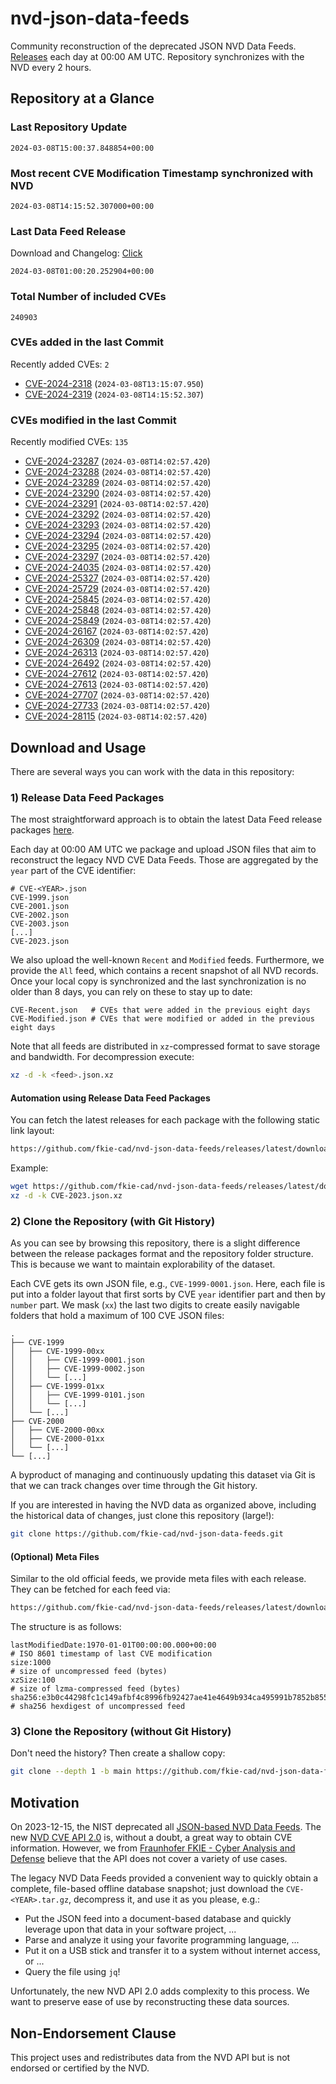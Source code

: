# nvd-json-data-feeds

Community reconstruction of the deprecated JSON NVD Data Feeds. 
[Releases](https://github.com/fkie-cad/nvd-json-data-feeds/releases/latest) each day at 00:00 AM UTC.
Repository synchronizes with the NVD every 2 hours.

## Repository at a Glance

### Last Repository Update

```plain
2024-03-08T15:00:37.848854+00:00
```

### Most recent CVE Modification Timestamp synchronized with NVD

```plain
2024-03-08T14:15:52.307000+00:00
```

### Last Data Feed Release

Download and Changelog: [Click](https://github.com/fkie-cad/nvd-json-data-feeds/releases/latest)

```plain
2024-03-08T01:00:20.252904+00:00
```

### Total Number of included CVEs

```plain
240903
```

### CVEs added in the last Commit

Recently added CVEs: `2`

* [CVE-2024-2318](CVE-2024/CVE-2024-23xx/CVE-2024-2318.json) (`2024-03-08T13:15:07.950`)
* [CVE-2024-2319](CVE-2024/CVE-2024-23xx/CVE-2024-2319.json) (`2024-03-08T14:15:52.307`)


### CVEs modified in the last Commit

Recently modified CVEs: `135`

* [CVE-2024-23287](CVE-2024/CVE-2024-232xx/CVE-2024-23287.json) (`2024-03-08T14:02:57.420`)
* [CVE-2024-23288](CVE-2024/CVE-2024-232xx/CVE-2024-23288.json) (`2024-03-08T14:02:57.420`)
* [CVE-2024-23289](CVE-2024/CVE-2024-232xx/CVE-2024-23289.json) (`2024-03-08T14:02:57.420`)
* [CVE-2024-23290](CVE-2024/CVE-2024-232xx/CVE-2024-23290.json) (`2024-03-08T14:02:57.420`)
* [CVE-2024-23291](CVE-2024/CVE-2024-232xx/CVE-2024-23291.json) (`2024-03-08T14:02:57.420`)
* [CVE-2024-23292](CVE-2024/CVE-2024-232xx/CVE-2024-23292.json) (`2024-03-08T14:02:57.420`)
* [CVE-2024-23293](CVE-2024/CVE-2024-232xx/CVE-2024-23293.json) (`2024-03-08T14:02:57.420`)
* [CVE-2024-23294](CVE-2024/CVE-2024-232xx/CVE-2024-23294.json) (`2024-03-08T14:02:57.420`)
* [CVE-2024-23295](CVE-2024/CVE-2024-232xx/CVE-2024-23295.json) (`2024-03-08T14:02:57.420`)
* [CVE-2024-23297](CVE-2024/CVE-2024-232xx/CVE-2024-23297.json) (`2024-03-08T14:02:57.420`)
* [CVE-2024-24035](CVE-2024/CVE-2024-240xx/CVE-2024-24035.json) (`2024-03-08T14:02:57.420`)
* [CVE-2024-25327](CVE-2024/CVE-2024-253xx/CVE-2024-25327.json) (`2024-03-08T14:02:57.420`)
* [CVE-2024-25729](CVE-2024/CVE-2024-257xx/CVE-2024-25729.json) (`2024-03-08T14:02:57.420`)
* [CVE-2024-25845](CVE-2024/CVE-2024-258xx/CVE-2024-25845.json) (`2024-03-08T14:02:57.420`)
* [CVE-2024-25848](CVE-2024/CVE-2024-258xx/CVE-2024-25848.json) (`2024-03-08T14:02:57.420`)
* [CVE-2024-25849](CVE-2024/CVE-2024-258xx/CVE-2024-25849.json) (`2024-03-08T14:02:57.420`)
* [CVE-2024-26167](CVE-2024/CVE-2024-261xx/CVE-2024-26167.json) (`2024-03-08T14:02:57.420`)
* [CVE-2024-26309](CVE-2024/CVE-2024-263xx/CVE-2024-26309.json) (`2024-03-08T14:02:57.420`)
* [CVE-2024-26313](CVE-2024/CVE-2024-263xx/CVE-2024-26313.json) (`2024-03-08T14:02:57.420`)
* [CVE-2024-26492](CVE-2024/CVE-2024-264xx/CVE-2024-26492.json) (`2024-03-08T14:02:57.420`)
* [CVE-2024-27612](CVE-2024/CVE-2024-276xx/CVE-2024-27612.json) (`2024-03-08T14:02:57.420`)
* [CVE-2024-27613](CVE-2024/CVE-2024-276xx/CVE-2024-27613.json) (`2024-03-08T14:02:57.420`)
* [CVE-2024-27707](CVE-2024/CVE-2024-277xx/CVE-2024-27707.json) (`2024-03-08T14:02:57.420`)
* [CVE-2024-27733](CVE-2024/CVE-2024-277xx/CVE-2024-27733.json) (`2024-03-08T14:02:57.420`)
* [CVE-2024-28115](CVE-2024/CVE-2024-281xx/CVE-2024-28115.json) (`2024-03-08T14:02:57.420`)


## Download and Usage

There are several ways you can work with the data in this repository:

### 1) Release Data Feed Packages

The most straightforward approach is to obtain the latest Data Feed release packages [here](https://github.com/fkie-cad/nvd-json-data-feeds/releases/latest).

Each day at 00:00 AM UTC we package and upload JSON files that aim to reconstruct the legacy NVD CVE Data Feeds.
Those are aggregated by the `year` part of the CVE identifier:

```
# CVE-<YEAR>.json
CVE-1999.json
CVE-2001.json
CVE-2002.json
CVE-2003.json
[...]
CVE-2023.json
```

We also upload the well-known `Recent` and `Modified` feeds.
Furthermore, we provide the `All` feed, which contains a recent snapshot of all NVD records.
Once your local copy is synchronized and the last synchronization is no older than 8 days, you can rely on these to stay up to date:

```plain
CVE-Recent.json   # CVEs that were added in the previous eight days
CVE-Modified.json # CVEs that were modified or added in the previous eight days
```

Note that all feeds are distributed in `xz`-compressed format to save storage and bandwidth.
For decompression execute:

```sh
xz -d -k <feed>.json.xz
```


#### Automation using Release Data Feed Packages

You can fetch the latest releases for each package with the following static link layout:

```sh
https://github.com/fkie-cad/nvd-json-data-feeds/releases/latest/download/CVE-<YEAR>.json.xz
```

Example:

```sh
wget https://github.com/fkie-cad/nvd-json-data-feeds/releases/latest/download/CVE-2023.json.xz
xz -d -k CVE-2023.json.xz
```



### 2) Clone the Repository (with Git History)

As you can see by browsing this repository, there is a slight difference between the release packages format and the repository folder structure.
This is because we want to maintain explorability of the dataset.

Each CVE gets its own JSON file, e.g., `CVE-1999-0001.json`.
Here, each file is put into a folder layout that first sorts by CVE `year` identifier part and then by `number` part.
We mask (`xx`) the last two digits to create easily navigable folders that hold a maximum of 100 CVE JSON files:

```plain
.
├── CVE-1999
│   ├── CVE-1999-00xx
│   │   ├── CVE-1999-0001.json
│   │   ├── CVE-1999-0002.json
│   │   └── [...]
│   ├── CVE-1999-01xx
│   │   ├── CVE-1999-0101.json
│   │   └── [...]
│   └── [...]
├── CVE-2000
│   ├── CVE-2000-00xx
│   ├── CVE-2000-01xx
│   └── [...]
└── [...]
```

A byproduct of managing and continuously updating this dataset via Git is that we can track changes over time through the Git history.

If you are interested in having the NVD data as organized above, including the historical data of changes, just clone this repository (large!):

```sh
git clone https://github.com/fkie-cad/nvd-json-data-feeds.git
```

#### (Optional) Meta Files

Similar to the old official feeds, we provide meta files with each release. They can be fetched for each feed via:

```sh
https://github.com/fkie-cad/nvd-json-data-feeds/releases/latest/download/CVE-<YEAR>.meta
```

The structure is as follows:

```plain
lastModifiedDate:1970-01-01T00:00:00.000+00:00                          # ISO 8601 timestamp of last CVE modification
size:1000                                                               # size of uncompressed feed (bytes)
xzSize:100                                                              # size of lzma-compressed feed (bytes)
sha256:e3b0c44298fc1c149afbf4c8996fb92427ae41e4649b934ca495991b7852b855 # sha256 hexdigest of uncompressed feed
```


### 3) Clone the Repository (without Git History)

Don't need the history? Then create a shallow copy:

```sh
git clone --depth 1 -b main https://github.com/fkie-cad/nvd-json-data-feeds.git
```

## Motivation

On 2023-12-15, the NIST deprecated all [JSON-based NVD Data Feeds](https://nvd.nist.gov/vuln/data-feeds#divRetirementBanner-1).
The new [NVD CVE API 2.0](https://nvd.nist.gov/developers/vulnerabilities) is, without a doubt, a great way to obtain CVE information.
However, we from [Fraunhofer FKIE - Cyber Analysis and Defense](https://www.fkie.fraunhofer.de/en/departments/cad.html) believe that the API does not cover a variety of use cases.

The legacy NVD Data Feeds provided a convenient way to quickly obtain a complete, file-based offline database snapshot; just download the `CVE-<YEAR>.tar.gz`, decompress it, and use it as you please, e.g.:

* Put the JSON feed into a document-based database and quickly leverage upon that data in your software project, ...
* Parse and analyze it using your favorite programming language, ...
* Put it on a USB stick and transfer it to a system without internet access, or ...
* Query the file using `jq`!

Unfortunately, the new NVD API 2.0 adds complexity to this process.
We want to preserve ease of use by reconstructing these data sources.

## Non-Endorsement Clause

This project uses and redistributes data from the NVD API but is not endorsed or certified by the NVD.